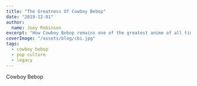 ```yaml
---
title: "The Greatness Of Cowboy Bebop"
date: "2019-12-01"
author:
  name: Joey Robinson
excerpt: "How Cowboy Bebop remains one of the greatest anime of all time and helps bring both old and new viewers together. "
coverImage: "/assets/blog/cbi.jpg"
tags:
  - cowboy bebop
  - pop culture
  - legacy
---
```


Cowboy Bebop

